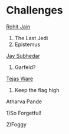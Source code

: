 # Challenges

<a href="https://github.com/RohitStark">Rohit Jain</a>

1) The Last Jedi
3) Epistemus

<a href="https://github.com/JaySubhedar">Jay Subhedar</a>
1) Garfeld?

<a href="https://github.com/tejasware">Tejas Ware</a>
1) Keep the flag high

Atharva Pande

1)So Forgetful!

2)Foggy

